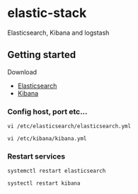 # elastic-stack

Elasticsearch, Kibana and logstash

## Getting started

Download
* [Elasticsearch](https://www.elastic.co/pt/downloads/elasticsearch)
* [Kibana](https://www.elastic.co/pt/downloads/kibana)

### Config host, port etc...
```
vi /etc/elasticsearch/elasticsearch.yml
```
```
vi /etc/kibana/kibana.yml
```

### Restart services
```
systemctl restart elasticsearch
```
```
systectl restart kibana
```

